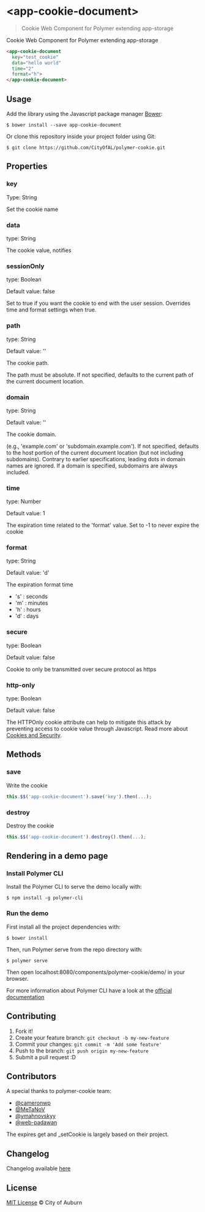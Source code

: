 # \<app-cookie-document\>

> Cookie Web Component for Polymer extending app-storage

Cookie Web Component for Polymer extending app-storage

```html
<app-cookie-document
  key="test_cookie"
  data="hello world"
  time="2"
  format="h">
</app-cookie-document>
```

## Usage

Add the library using the Javascript package manager [Bower](http://bower.io/):

```shell
$ bower install --save app-cookie-document
```

Or clone this repository inside your project folder using Git:

```shell
$ git clone https://github.com/CityOfAL/polymer-cookie.git
```

## Properties

### key

Type: String

Set the cookie name

### data

type: String

The cookie value, notifies

### sessionOnly

type: Boolean

Default value: false

Set to true if you want the cookie to end with the user session. Overrides time and format settings when true.

### path

type: String

Default value: ''

The cookie path.

The path must be absolute.
If not specified, defaults to the current path of the current document location.

### domain

type: String

Default value: ''

The cookie domain.

(e.g., 'example.com' or 'subdomain.example.com').
If not specified, defaults to the host portion of the current document location
(but not including subdomains). Contrary to earlier specifications,
leading dots in domain names are ignored. If a domain is specified,
subdomains are always included.

### time

type: Number

Default value: 1

The expiration time related to the 'format' value.
Set to -1 to never expire the cookie

### format

type: String

Default value: 'd'

The expiration format time

*   's' : seconds
*   'm' : minutes
*   'h' : hours
*   'd' : days

### secure

type: Boolean

Default value: false

Cookie to only be transmitted over secure protocol as https

### http-only

type: Boolean

Default value: false

The HTTPOnly cookie attribute can help to mitigate this attack by
preventing access to cookie value through Javascript. Read more about
[Cookies and Security](https://www.nczonline.net/blog/2009/05/12/cookies-and-security/).

## Methods

### save

Write the cookie

```js
this.$$('app-cookie-document').save('key').then(...);
```

### destroy

Destroy the cookie

```js
this.$$('app-cookie-document').destroy().then(...);
```

## Rendering in a demo page

### Install Polymer CLI

Install the Polymer CLI to serve the demo locally with:

```shell
$ npm install -g polymer-cli
```

### Run the demo

First install all the project dependencies with:

```shell
$ bower install
```

Then, run Polymer serve from the repo directory with:

```shell
$ polymer serve
```

Then open localhost:8080/components/polymer-cookie/demo/ in your browser.

For more information about Polymer CLI have a look at the
[official documentation](https://www.polymer-project.org/1.0/start/first-element/intro)

## Contributing

1.  Fork it!
2.  Create your feature branch: `git checkout -b my-new-feature`
3.  Commit your changes: `git commit -m 'Add some feature'`
4.  Push to the branch: `git push origin my-new-feature`
5.  Submit a pull request :D

## Contributors

A special thanks to polymer-cookie team:

*   [@cameronwp](https://github.com/cameronwp)
*   [@MeTaNoV](https://github.com/MeTaNoV)
*   [@ymahnovskyy](https://github.com/ymahnovskyy)
*   [@web-padawan](https://github.com/web-padawan)

The expires get and _setCookie is largely based on their project.

## Changelog

Changelog available [here](https://github.com/CityOfAL/polymer-cookie/blob/master/CHANGELOG.md)

## License

[MIT License](https://github.com/CityOfAL/polymer-cookie/blob/master/LICENSE)
© City of Auburn
